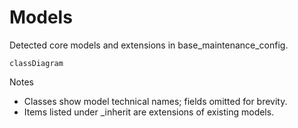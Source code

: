 # Models

Detected core models and extensions in base_maintenance_config.

```mermaid
classDiagram
```

Notes
- Classes show model technical names; fields omitted for brevity.
- Items listed under _inherit are extensions of existing models.
